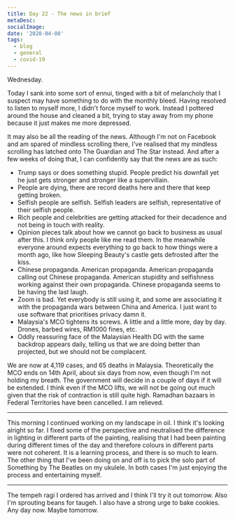 ```yaml
---
title: Day 22 - The news in brief
metaDesc: 
socialImage: 
date: '2020-04-08'
tags:
  - blog
  - general
  - covid-19
---
```


Wednesday. 

Today I sank into some sort of ennui, tinged with a bit of melancholy that I suspect may have something to do with the monthly bleed. Having resolved to listen to myself more, I didn't force myself to work. Instead I pottered around the house and cleaned a bit, trying to stay away from my phone because it just makes me more depressed. 

It may also be all the reading of the news. Although I'm not on Facebook and am spared of mindless scrolling there, I've realised that my mindless scrolling has latched onto The Guardian and The Star instead. And after a few weeks of doing that, I can confidently say that the news are as such:
- Trump says or does something stupid. People predict his downfall yet he just gets stronger and stronger like a supervillain. 
- People are dying, there are record deaths here and there that keep getting broken.
- Selfish people are selfish. Selfish leaders are selfish, representative of their selfish people. 
- Rich people and celebrities are getting attacked for their decadence and not being in touch with reality. 
- Opinion pieces talk about how we cannot go back to business as usual after this. I think only people like me read them. In the meanwhile everyone around expects everything to go back to how things were a month ago, like how Sleeping Beauty's castle gets defrosted after the kiss.  
- Chinese propaganda. American propaganda. American propaganda calling out Chinese propaganda. American stupidity and selfishness working against their own propaganda. Chinese propaganda seems to be having the last laugh. 
- Zoom is bad. Yet everybody is still using it, and some are associating it with the propaganda wars between China and America. I just want to use software that prioritises privacy damn it.
- Malaysia's MCO tightens its screws. A little and a little more, day by day. Drones, barbed wires, RM1000 fines, etc. 
- Oddly reassuring face of the Malaysian Health DG with the same backdrop appears daily, telling us that we are doing better than projected, but we should not be complacent.

We are now at 4,119 cases, and 65 deaths in Malaysia. Theoretically the MCO ends on 14th April, about six days from now, even though I'm not holding my breath. The government will decide in a couple of days if it will be extended. I think even if the MCO lifts, we will not be going out much given that the risk of contraction is still quite high. Ramadhan bazaars in Federal Territories have been cancelled. I am relieved. 

---

This morning I continued working on my landscape in oil. I think it's looking alright so far. I fixed some of the perspective and neutralised the difference in lighting in different parts of the painting, realising that I had been painting during different times of the day and therefore colours in different parts were not coherent. It is a learning process, and there is so much to learn. The other thing that I've been doing on and off is to pick the solo part of Something by The Beatles on my ukulele. In both cases I'm just enjoying the process and entertaining myself.  

---

The tempeh ragi I ordered has arrived and I think I'll try it out tomorrow. Also I'm sprouting beans for taugeh. I also have a strong urge to bake cookies. Any day now. Maybe tomorrow. 